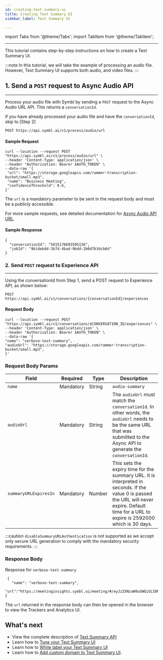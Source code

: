 ```yaml
---
id: creating-text-summary-ui
title: Creating Text Summary UI
sidebar_label: Text Summary UI

---
```


import Tabs from '@theme/Tabs';
import TabItem from '@theme/TabItem';

---

This tutorial contains step-by-step instructions on how to create a Text Summary UI.

:::note
In this tutorial, we will take the example of processing an audio file. 
However, Text Summary UI supports both audio, and video files. 
:::

## 1. **Send a `POST` request to Async Audio API**
---

Process your audio file with Symbl by sending a `POST` request to the Async Audio URL API. This returns a `conversationId`.

If you have already processed your audio file and have the `conversationId`, skip to [Step 2]

```shell
POST https://api.symbl.ai/v1/process/audio/url
```
#### Sample Request

```shell
curl --location --request POST "https://api.symbl.ai/v1/process/audio/url" \
--header 'Content-Type: application/json' \
--header "Authorization: Bearer $AUTH_TOKEN" \
--data-raw '{
 "url": "https://storage.googleapis.com/rammer-transcription-bucket/small.mp3",
 "name": "Business Meeting",
 "confidenceThreshold": 0.6,
}'
```
The `url` is a mandatory parameter to be sent in the request body and must be a publicly accessible.

For more sample requests, see detailed documentation for [Async Audio API URL](/docs/async-api/overview/audio/post-audio-url). 

#### Sample Response
```shell
{
  "conversationId": "5815170693595136",
  "jobId": "9b1deb4d-3b7d-4bad-9bdd-2b0d7b3dcb6d"
}
```

### 2. Send `POST` request to Experience API
---

Using the conversationId from Step 1, send a POST request to Experience API, as shown below:

```shell
POST https://api.symbl.ai/v1/conversations/{conversationId}/experiences
```

#### Request Body

 ```shell
curl --location --request POST "https://api.symbl.ai/v1/conversations/$CONVERSATION_ID/experiences" \
--header 'Content-Type: application/json' \
--header "Authorization: Bearer $AUTH_TOKEN" \
--data-raw '{
 "name": "verbose-text-summary",
 "audioUrl": "https://storage.googleapis.com/rammer-transcription-bucket/small.mp3",
}'
```

### Request Body Params

Field  | Required  | Type | Description
---------- | ------- | ------- |  -------
`name` | Mandatory | String | `audio-summary`
`audioUrl` | Mandatory | String  | The `audioUrl` must match the `conversationId`. In other words, the `audioUrl` needs to be the same URL that was submitted to the Async API to generate the `conversationId`.
```summaryURLExpiresIn``` | Mandatory | Number | This sets the expiry time for the summary URL. It is interpreted in seconds. If the value 0 is passed the URL will never expire. Default time for a URL to expire is 2592000 which is 30 days.
:::caution
`disableSummaryURLAuthentication` is not supported as we accept only secure URL generation to comply with the mandatory security requirements. 
:::

### Response Body
Response for `verbose-text-summary`
```shell
 {
   "name": "verbose-text-summary",
   "url":"https://meetinginsights.symbl.ai/meeting/#/eyJzZXNzaW9uSWQiOiI0NTMyNTY2NDc2NDU1OTM2In0="
}
```
The `url` returned in the response body can then be opened in the browser to view the Trackers and Analytics UI. 

## What's next

- View the complete description of [Text Summary API](/docs/api-reference/experience-api/post-text-summary-ui)
- Learn how to [Tune your Text Summary UI](/docs/tutorials/pre-built-summary-ui/tuning-summary-page)
- Learn how to [White label your Text Summary UI](/docs/tutorials/pre-built-summary-ui/whitelabeling-summary-ui)
- Learn how to [Add custom domain to Text Summary UI](/docs/tutorials/pre-built-summary-ui/custom-domain).

